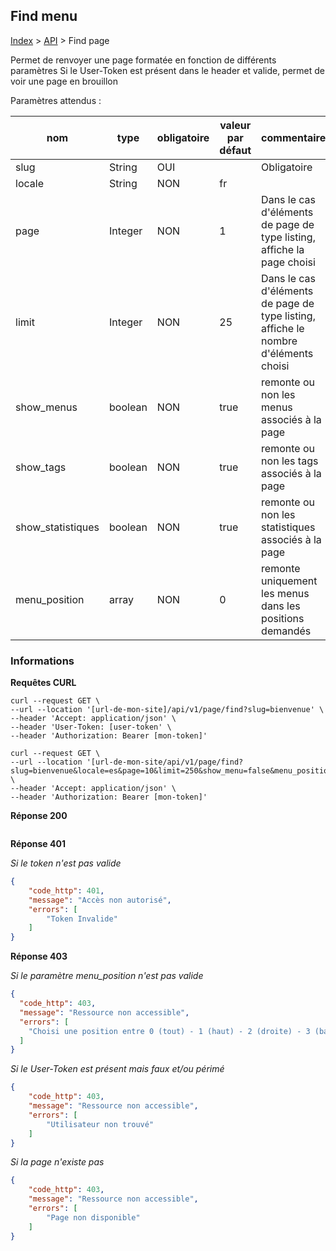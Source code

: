 ## Find menu

[Index](../../../index.md) > [API](../index.md) > Find page

Permet de renvoyer une page formatée en fonction de différents paramètres
Si le User-Token est présent dans le header et valide, permet de voir une page en brouillon

Paramètres attendus :

| nom               | type    | obligatoire | valeur par défaut | commentaire                                                                         |
|-------------------|---------|-------------|-------------------|-------------------------------------------------------------------------------------|
| slug              | String  | OUI         |                   | Obligatoire                                                                         |
| locale            | String  | NON         | fr                |                                                                                     |
| page              | Integer | NON         | 1                 | Dans le cas d'éléments de page de type listing, affiche la page choisi              |
| limit             | Integer | NON         | 25                | Dans le cas d'éléments de page de type listing, affiche le nombre d'éléments choisi |
| show_menus        | boolean | NON         | true              | remonte ou non les menus associés à la page                                         |
| show_tags         | boolean | NON         | true              | remonte ou non les tags associés à la page                                          |
| show_statistiques | boolean | NON         | true              | remonte ou non les statistiques associés à la page                                  |
| menu_position     | array   | NON         | 0                 | remonte uniquement les menus dans les positions demandés                            |


### Informations


**Requêtes CURL**
`````shell
curl --request GET \
--url --location '[url-de-mon-site]/api/v1/page/find?slug=bienvenue' \
--header 'Accept: application/json' \
--header 'User-Token: [user-token' \
--header 'Authorization: Bearer [mon-token]'
`````

`````shell
curl --request GET \
--url --location '[url-de-mon-site/api/v1/page/find?slug=bienvenue&locale=es&page=10&limit=250&show_menu=false&menu_positions=2%2C3%2C4' \
--header 'Accept: application/json' \
--header 'Authorization: Bearer [mon-token]'
`````

**Réponse 200**
````json

````

**Réponse 401**

*Si le token n'est pas valide*
````json
{
    "code_http": 401,
    "message": "Accès non autorisé",
    "errors": [
        "Token Invalide"
    ]
}
````

**Réponse 403**


*Si le paramètre menu_position n'est pas valide*
````json
{
  "code_http": 403,
  "message": "Ressource non accessible",
  "errors": [
    "Choisi une position entre 0 (tout) - 1 (haut) - 2 (droite) - 3 (bas) - 4 (gauche). Plusieurs choix possible "
  ]
}
````

*Si le User-Token est présent mais faux et/ou périmé*
````json
{
    "code_http": 403,
    "message": "Ressource non accessible",
    "errors": [
        "Utilisateur non trouvé"
    ]
}
````

*Si la page n'existe pas*
````json
{
    "code_http": 403,
    "message": "Ressource non accessible",
    "errors": [
        "Page non disponible"
    ]
}
````